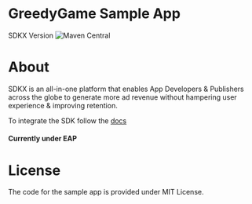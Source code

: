 # GreedyGame Sample App

SDKX Version ![Maven Central](https://maven-badges.herokuapp.com/maven-central/com.greedygame.sdkx/core/badge.svg)

# About
SDKX is an all-in-one platform that enables App Developers & Publishers across the globe to generate more ad revenue without hampering user experience & improving retention.

To integrate the SDK follow the [docs](https://console.greedygame.com/docs)

#### Currently under EAP

# License
The code for the sample app is provided under MIT License.
